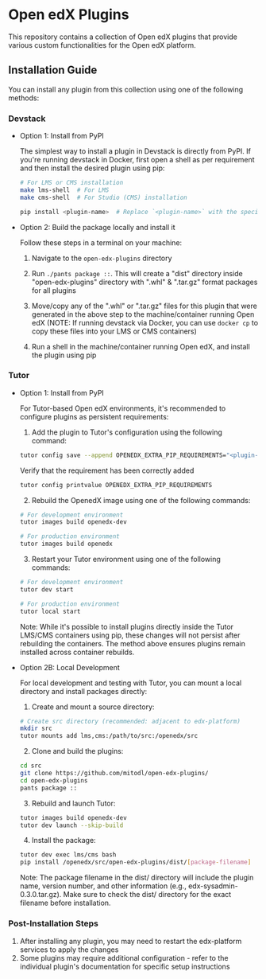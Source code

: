# Open edX Plugins

This repository contains a collection of Open edX plugins that provide various custom functionalities for the Open edX platform.

## Installation Guide

You can install any plugin from this collection using one of the following methods:

### Devstack
- Option 1: Install from PyPI

    The simplest way to install a plugin in Devstack is directly from PyPI. If you're running devstack in Docker, first open a shell as per requirement and then install the desired plugin using pip:

    ```bash
    # For LMS or CMS installation
    make lms-shell  # For LMS
    make cms-shell  # For Studio (CMS) installation

    pip install <plugin-name>  # Replace `<plugin-name>` with the specific plugin you want to install
    ```

- Option 2: Build the package locally and install it

    Follow these steps in a terminal on your machine:

    1. Navigate to the `open-edx-plugins` directory
    2. Run ``./pants package ::``. This will create a "dist" directory inside "open-edx-plugins" directory with ".whl" & ".tar.gz" format packages for all plugins

    3. Move/copy any of the ".whl" or ".tar.gz" files for this plugin that were generated in the above step to the machine/container running Open edX (NOTE: If running devstack via Docker, you can use ``docker cp`` to copy these files into your LMS or CMS containers)

    4. Run a shell in the machine/container running Open edX, and install the plugin using pip

### Tutor
- Option 1: Install from PyPI

    For Tutor-based Open edX environments, it's recommended to configure plugins as persistent requirements:

    1. Add the plugin to Tutor's configuration using the following command:
    ```bash
    tutor config save --append OPENEDX_EXTRA_PIP_REQUIREMENTS="<plugin-name>"  # Replace `<plugin-name>` with the specific plugin you want to install
    ```
    Verify that the requirement has been correctly added
    ```bash
    tutor config printvalue OPENEDX_EXTRA_PIP_REQUIREMENTS
    ```

    2. Rebuild the OpenedX image using one of the following commands:
    ```bash
    # For development environment
    tutor images build openedx-dev

    # For production environment
    tutor images build openedx
    ```

    3. Restart your Tutor environment using one of the following commands:
    ```bash
    # For development environment
    tutor dev start

    # For production environment
    tutor local start
    ```

    Note: While it's possible to install plugins directly inside the Tutor LMS/CMS containers using pip, these changes will not persist after rebuilding the containers. The method above ensures plugins remain installed across container rebuilds.

- Option 2B: Local Development

    For local development and testing with Tutor, you can mount a local directory and install packages directly:

    1. Create and mount a source directory:
    ```bash
    # Create src directory (recommended: adjacent to edx-platform)
    mkdir src
    tutor mounts add lms,cms:/path/to/src:/openedx/src
    ```

    2. Clone and build the plugins:
    ```bash
    cd src
    git clone https://github.com/mitodl/open-edx-plugins/
    cd open-edx-plugins
    pants package ::
    ```

    3. Rebuild and launch Tutor:
    ```bash
    tutor images build openedx-dev
    tutor dev launch --skip-build
    ```

    4. Install the package:
    ```bash
    tutor dev exec lms/cms bash
    pip install /openedx/src/open-edx-plugins/dist/[package-filename]
    ```

    Note: The package filename in the dist/ directory will include the plugin name, version number, and other information (e.g., edx-sysadmin-0.3.0.tar.gz). Make sure to check the dist/ directory for the exact filename before installation.


### Post-Installation Steps

1. After installing any plugin, you may need to restart the edx-platform services to apply the changes
2. Some plugins may require additional configuration - refer to the individual plugin's documentation for specific setup instructions

